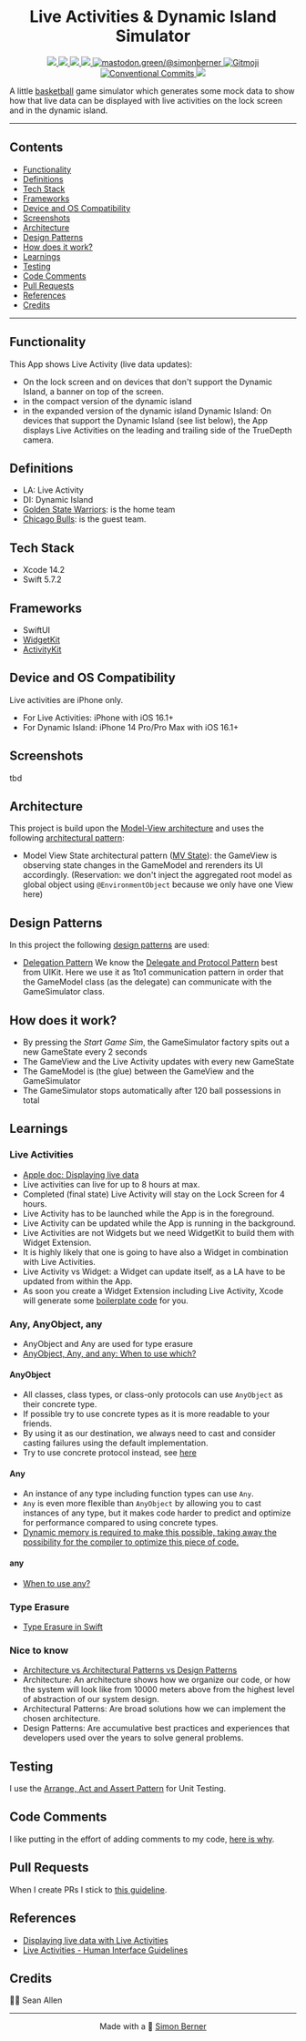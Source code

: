 <h1 align=center>Live Activities & Dynamic Island Simulator</h1>

<p align="center">
    <a href="https://en.wikipedia.org/wiki/IOS">
        <img src="https://img.shields.io/badge/iOS-16.2+-blue.svg?style=for-the-badge" />
    </a>
    <a href="https://www.swift.org/">
        <img src="https://img.shields.io/badge/Swift-5.7.2-brightgreen.svg?style=for-the-badge&logo=swift" />
    </a>
    <a href="https://developer.apple.com/xcode/swiftui">
        <img src="https://img.shields.io/badge/SwiftUI-blue.svg?style=for-the-badge&logo=swift&logoColor=black" />
    </a>
    <a href="https://developer.apple.com/xcode">
        <img src="https://img.shields.io/badge/Xcode-14.2-blue.svg?style=for-the-badge" />
    </a>
    <a href="https://mastodon.green/@simonberner">
        <img src="https://img.shields.io/badge/Contact-@simonberner-orange?style=for-the-badge" alt="mastodon.green/@simonberner" />
    </a>
    <a href="https://gitmoji.dev">
        <img src="https://img.shields.io/badge/gitmoji-%20😜%20😍-FFDD67.svg?style=for-the-badge" alt="Gitmoji">
    </a>
    <a href="https://github.com/conventional-commits/conventionalcommits.org">
        <img src="https://img.shields.io/badge/Conventional%20Commits-📝-lightgrey.svg?style=for-the-badge" alt="Conventional Commits">
    </a>
    <a href="https://opensource.org/licenses/MIT">
        <img src="https://img.shields.io/badge/license-MIT-black.svg?style=for-the-badge" />
    </a>
</p>

A little [basketball](https://en.wikipedia.org/wiki/Basketball) game simulator which generates some mock data to show how that live data can be displayed with live activities on the lock screen and in the dynamic island.

---

## Contents
* [Functionality](#functionality)
* [Definitions](#definitions)
* [Tech Stack](#tech-stack)
* [Frameworks](#frameworks)
* [Device and OS Compatibility](#device-and-os-compatibility)
* [Screenshots](#screenshots)
* [Architecture](#architecture)
* [Design Patterns](#design-patterns)
* [How does it work?](#how-does-it-work)
* [Learnings](#learnings)
* [Testing](#testing)
* [Code Comments](#code-comments)
* [Pull Requests](#pull-requests)
* [References](#references)
* [Credits](#credits)

---

## Functionality
This App shows Live Activity (live data updates):
- On the lock screen and on devices that don't support the Dynamic Island, a banner on top of the screen.
- in the compact version of the dynamic island
- in the expanded version of the dynamic island
Dynamic Island: On devices that support the Dynamic Island (see list below), the App displays Live Activities on the leading and trailing side of the TrueDepth camera.

## Definitions
- LA: Live Activity
- DI: Dynamic Island
- [Golden State Warriors](https://www.nba.com/warriors): is the home team
- [Chicago Bulls](https://www.nba.com/bulls): is the guest team.

## Tech Stack
- Xcode 14.2
- Swift 5.7.2

## Frameworks
- SwiftUI
- [WidgetKit](https://developer.apple.com/documentation/WidgetKit)
- [ActivityKit](https://developer.apple.com/documentation/activitykit)

## Device and OS Compatibility
Live activities are iPhone only.
- For Live Activities: iPhone with iOS 16.1+
- For Dynamic Island: iPhone 14 Pro/Pro Max with iOS 16.1+

## Screenshots
tbd

## Architecture
This project is build upon the [Model-View architecture](https://quickbirdstudios.com/blog/swiftui-architecture-redux-mvvm/) and uses the following [architectural pattern](https://en.wikipedia.org/wiki/Architectural_pattern):
- Model View State architectural pattern ([MV State](https://azamsharp.com/2022/08/09/intro-to-mv-state-pattern.html)): the GameView is observing state changes in the GameModel and rerenders its UI accordingly.
(Reservation: we don't inject the aggregated root model as global object using `@EnvironmentObject` because we only have one View here)

## Design Patterns
In this project the following [design patterns](https://en.wikipedia.org/wiki/Software_design_pattern) are used:
- [Delegation Pattern](https://en.wikipedia.org/wiki/Delegation_pattern)
We know the [Delegate and Protocol Pattern](https://www.youtube.com/watch?v=qiOKO8ta1n4) best from UIKit. Here we use it as 1to1 communication pattern in order that the GameModel class (as the delegate) can communicate with the GameSimulator class.

## How does it work?
- By pressing the _Start Game Sim_, the GameSimulator factory spits out a new GameState every 2 seconds
- The GameView and the Live Activity updates with every new GameState
- The GameModel is (the glue) between the GameView and the GameSimulator
- The GameSimulator stops automatically after 120 ball possessions in total

## Learnings
### Live Activities
- [Apple doc: Displaying live data](https://developer.apple.com/documentation/activitykit/displaying-live-data-with-live-activities)
- Live activities can live for up to 8 hours at max.
- Completed (final state) Live Activity will stay on the Lock Screen for 4 hours.
- Live Activity has to be launched while the App is in the foreground.
- Live Activity can be updated while the App is running in the background.
- Live Activities are not Widgets but we need WidgetKit to build them with Widget Extension.
- It is highly likely that one is going to have also a Widget in combination with Live Activities.
- Live Activity vs Widget: a Widget can update itself, as a LA have to be updated from within the App.
- As soon you create a Widget Extension including Live Activity, Xcode will generate some [boilerplate code](https://en.wikipedia.org/wiki/Boilerplate_code) for you.
### Any, AnyObject, any
- AnyObject and Any are used for type erasure
- [AnyObject, Any, and any: When to use which?](https://www.avanderlee.com/swift/anyobject-any/)
#### AnyObject
- All classes, class types, or class-only protocols can use `AnyObject` as their concrete type.
- If possible try to use concrete types as it is more readable to your friends.
- By using it as our destination, we always need to cast and consider casting failures using the default implementation.
- Try to use concrete protocol instead, see [here](https://www.avanderlee.com/swift/anyobject-any/#when-to-use-anyobject)
#### Any 
- An instance of any type including function types can use `Any`.
- `Any` is even more flexible than `AnyObject` by allowing you to cast instances of any type, but it makes code harder to predict and optimize for performance compared to using concrete types.
- [Dynamic memory is required to make this possible, taking away the possibility for the compiler to optimize this piece of code.](https://www.avanderlee.com/swift/anyobject-any/#when-to-use-any)
#### any
- [When to use any?](https://www.avanderlee.com/swift/anyobject-any/#when-to-use-any)
### Type Erasure
- [Type Erasure in Swift](https://www.donnywals.com/understanding-type-erasure-in-swift/)
### Nice to know
- [Architecture vs Architectural Patterns vs Design Patterns](https://www.geeksforgeeks.org/difference-between-architectural-style-architectural-patterns-and-design-patterns/)
- Architecture: An architecture shows how we organize our code, or how the system will look like from 10000 meters above from the highest level of abstraction of our system design.
- Architectural Patterns: Are broad solutions how we can implement the chosen architecture.
- Design Patterns: Are accumulative best practices and experiences that developers used over the years to solve general problems.

## Testing
I use the [Arrange, Act and Assert Pattern](https://automationpanda.com/2020/07/07/arrange-act-assert-a-pattern-for-writing-good-tests/) for Unit Testing.

## Code Comments
I like putting in the effort of adding comments to my code, [here is why](https://www.youtube.com/watch?v=1NEa-OcsTow).

## Pull Requests
When I create PRs I stick to [this guideline](https://www.youtube.com/watch?v=_sfzAOfY8uc).

## References
- [Displaying live data with Live Activities](https://developer.apple.com/documentation/activitykit/displaying-live-data-with-live-activities)
- [Live Activities - Human Interface Guidelines](https://developer.apple.com/design/human-interface-guidelines/components/system-experiences/live-activities)


## Credits
🙏🏽 Sean Allen

<hr>
<p align="center">
Made with a 🙂 <a href="https://simonberner.dev">Simon Berner
</p>



